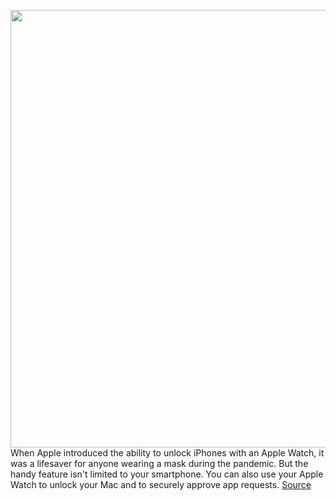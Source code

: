 <img src='https://cdn.vox-cdn.com/thumbor/ZmHqf8YyCNH51NwDjwcTvosYHUk=/0x0:1813x1360/1200x800/filters:focal(769x790:1059x1080)/cdn.vox-cdn.com/uploads/chorus_image/image/70666324/IMG_2741.0.jpg' width='700px' /><br/>
When Apple introduced the ability to unlock iPhones with an Apple Watch, it was a lifesaver for anyone wearing a mask during the pandemic. But the handy feature isn't limited to your smartphone. You can also use your Apple Watch to unlock your Mac and to securely approve app requests.
<a href='https://www.theverge.com/22993480/apple-watch-auto-unlock-mac'> Source <a/>